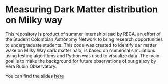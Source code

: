 # Measuring Dark Matter distribution on Milky way
This repository is product of summer internship lead by RECA, an effort of the Student Colombian Astronomy Network to bring research opportunities to undergraduate students.
This code was created to identify dar matter wake on MIlky Way dark matter halo, is based on numerical simulations using testing algorithms and Python was used to visualize data.
The main goal is to make the background for future observations of our galaxy by Vera Rubin Observatory.



You can find the slides 
[here](https://tonalidae.github.io/wakefinder-slides)
